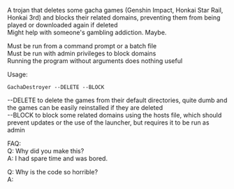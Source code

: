 A trojan that deletes some gacha games (Genshin Impact, Honkai Star Rail, Honkai 3rd) and blocks their related domains, preventing them from being played or downloaded again if deleted  
Might help with someone's gambling addiction. Maybe.  

Must be run from a command prompt or a batch file  
Must be run with admin privileges to block domains  
Running the program without arguments does nothing useful   

Usage:  

```
GachaDestroyer --DELETE --BLOCK  
```

--DELETE to delete the games from their default directories, quite dumb and the games can be easily reinstalled if they are deleted  
--BLOCK to block some related domains using the hosts file, which should prevent updates or the use of the launcher, but requires it to be run as admin  

FAQ:  
Q: Why did you make this?  
A: I had spare time and was bored.  

Q: Why is the code so horrible?  
A:   
